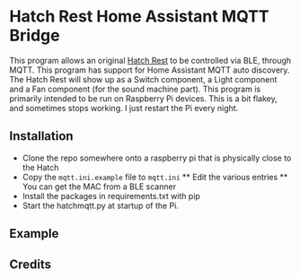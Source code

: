 # Hatch Rest Home Assistant MQTT Bridge
This program allows an original [Hatch Rest](https://www.hatch.co/rest) to be controlled via BLE, through MQTT. This program has support for Home Assistant MQTT auto discovery. The Hatch Rest will show up as a Switch component, a Light component and a Fan component (for the sound machine part). This program is primarily intended to be run on Raspberry Pi devices. This is a bit flakey, and sometimes stops working. I just restart the Pi every night.
## Installation
* Clone the repo somewhere onto a raspberry pi that is physically close to the Hatch
* Copy the `mqtt.ini.example` file to `mqtt.ini`
** Edit the various entries
** You can get the MAC from a BLE scanner
* Install the packages in requirements.txt with pip
* Start the hatchmqtt.py at startup of the Pi.
## Example

## Credits
